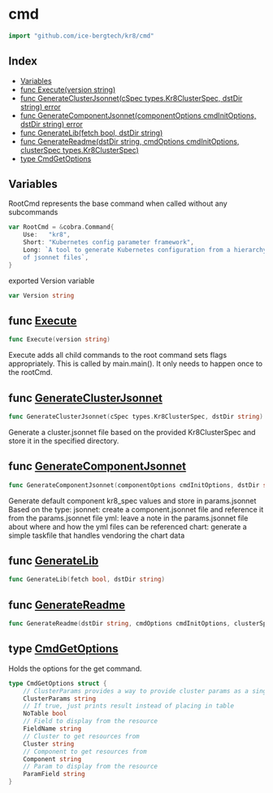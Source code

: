 # cmd

```go
import "github.com/ice-bergtech/kr8/cmd"
```

## Index

- [Variables](<#variables>)
- [func Execute\(version string\)](<#Execute>)
- [func GenerateClusterJsonnet\(cSpec types.Kr8ClusterSpec, dstDir string\) error](<#GenerateClusterJsonnet>)
- [func GenerateComponentJsonnet\(componentOptions cmdInitOptions, dstDir string\) error](<#GenerateComponentJsonnet>)
- [func GenerateLib\(fetch bool, dstDir string\)](<#GenerateLib>)
- [func GenerateReadme\(dstDir string, cmdOptions cmdInitOptions, clusterSpec types.Kr8ClusterSpec\)](<#GenerateReadme>)
- [type CmdGetOptions](<#CmdGetOptions>)


## Variables

<a name="RootCmd"></a>RootCmd represents the base command when called without any subcommands

```go
var RootCmd = &cobra.Command{
    Use:   "kr8",
    Short: "Kubernetes config parameter framework",
    Long: `A tool to generate Kubernetes configuration from a hierarchy
	of jsonnet files`,
}
```

<a name="Version"></a>exported Version variable

```go
var Version string
```

<a name="Execute"></a>
## func [Execute](<https://github.com/ice-bergtech/kr8/blob/main/cmd/root.go#L32>)

```go
func Execute(version string)
```

Execute adds all child commands to the root command sets flags appropriately. This is called by main.main\(\). It only needs to happen once to the rootCmd.

<a name="GenerateClusterJsonnet"></a>
## func [GenerateClusterJsonnet](<https://github.com/ice-bergtech/kr8/blob/main/cmd/init.go#L184>)

```go
func GenerateClusterJsonnet(cSpec types.Kr8ClusterSpec, dstDir string) error
```

Generate a cluster.jsonnet file based on the provided Kr8ClusterSpec and store it in the specified directory.

<a name="GenerateComponentJsonnet"></a>
## func [GenerateComponentJsonnet](<https://github.com/ice-bergtech/kr8/blob/main/cmd/init.go#L200>)

```go
func GenerateComponentJsonnet(componentOptions cmdInitOptions, dstDir string) error
```

Generate default component kr8\_spec values and store in params.jsonnet Based on the type: jsonnet: create a component.jsonnet file and reference it from the params.jsonnet file yml: leave a note in the params.jsonnet file about where and how the yml files can be referenced chart: generate a simple taskfile that handles vendoring the chart data

<a name="GenerateLib"></a>
## func [GenerateLib](<https://github.com/ice-bergtech/kr8/blob/main/cmd/init.go#L232>)

```go
func GenerateLib(fetch bool, dstDir string)
```



<a name="GenerateReadme"></a>
## func [GenerateReadme](<https://github.com/ice-bergtech/kr8/blob/main/cmd/init.go#L237>)

```go
func GenerateReadme(dstDir string, cmdOptions cmdInitOptions, clusterSpec types.Kr8ClusterSpec)
```



<a name="CmdGetOptions"></a>
## type [CmdGetOptions](<https://github.com/ice-bergtech/kr8/blob/main/cmd/get.go#L38-L51>)

Holds the options for the get command.

```go
type CmdGetOptions struct {
    // ClusterParams provides a way to provide cluster params as a single file. This can be combined with --cluster to override the cluster.
    ClusterParams string
    // If true, just prints result instead of placing in table
    NoTable bool
    // Field to display from the resource
    FieldName string
    // Cluster to get resources from
    Cluster string
    // Component to get resources from
    Component string
    // Param to display from the resource
    ParamField string
}
```